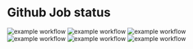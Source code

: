 # Github Job status

![example workflow](https://github.com/julian-belina/create_conda_ci_macines/actions/workflows/test_combined.yml/badge.svg)
![example workflow](https://github.com/julian-belina/create_conda_ci_macines/actions/workflows/test_fine.yml/badge.svg)
![example workflow](https://github.com/julian-belina/create_conda_ci_macines/actions/workflows/test_glaes.yml/badge.svg)
![example workflow](https://github.com/julian-belina/create_conda_ci_macines/actions/workflows/test_geokit.yml/badge.svg)
![example workflow](https://github.com/julian-belina/create_conda_ci_macines/actions/workflows/test_penalps.yml/badge.svg)
![example workflow](https://github.com/julian-belina/create_conda_ci_macines/actions/workflows/test_reskit.yml/badge.svg)


<!-- # Github actions commands

https://docs.github.com/en/actions/using-workflows/workflow-syntax-for-github-actions#defaults

# Set and Get environment variables

https://learn.microsoft.com/en-us/previous-versions/windows/it-pro/windows-powershell-1.0/ff730964(v=technet.10)?redirectedfrom=MSDN

https://superuser.com/questions/284342/what-are-path-and-other-environment-variables-and-how-can-i-set-or-use-them

# Start options
https://learn.microsoft.com/de-de/windows-server/administration/windows-commands/start

# Miniforge

https://github.com/conda-forge/miniforge#mambaforge

https://docs.anaconda.com/free/anaconda/install/silent-mode/

# Powershell setup

https://stackoverflow.com/questions/65665834/how-do-you-do-a-proper-silent-installation-miniconda3-with-windows-powershell-on

https://github.com/conda-incubator/setup-miniconda -->